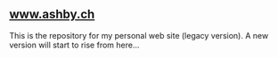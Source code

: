 www.ashby.ch
------------

This is the repository for my personal web site (legacy version).
A new version will start to rise from here...


